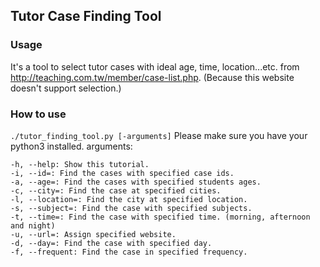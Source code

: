 ## Tutor Case Finding Tool

### Usage
It's a tool to select tutor cases with ideal age, time, location...etc. from http://teaching.com.tw/member/case-list.php.
(Because this website doesn't support selection.)


### How to use
```./tutor_finding_tool.py [-arguments]```
Please make sure you have your python3 installed.
arguments:

    -h, --help: Show this tutorial.
	-i, --id=: Find the cases with specified case ids.
	-a, --age=: Find the cases with specified students ages.
	-c, --city=: Find the case at specified cities.
	-l, --location=: Find the city at specified location.
	-s, --subject=: Find the case with specified subjects.
	-t, --time=: Find the case with specified time. (morning, afternoon and night)
	-u, --url=: Assign specified website.
	-d, --day=: Find the case with specified day.
	-f, --frequent: Find the case in specified frequency.
